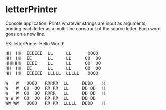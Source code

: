 # letterPrinter
Console application.  Prints whatever strings are input as arguments, printing each letter as a multi-line construct of the source letter. Each word goes on a new line.

EX: letterPrinter Hello World!

<pre>
HH  HH  EEEEEE  LL     LL      OOOO
HH  HH  EE      LL     LL     OO  OO
HHHHHH  EEEE    LL     LL     OO  OO
HH  HH  EE      LL     LL     OO  OO
HH  HH  EEEEEE  LLLLL  LLLLL   OOOO

W   W   OOOO   RRRRR  LL     DDDD   !!
W   W  OO  OO  RR RR  LL     DD DD  !!
W   W  OO  OO  RRRR   LL     DD DD  !!
W W W  OO  OO  RR RR  LL     DD DD  
WW WW   OOOO   RR RR  LLLLL  DDDD   !!
</pre>